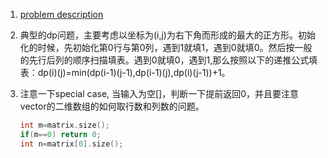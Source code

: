1. [problem description](https://leetcode.com/problems/maximal-square/description/)

2. 典型的dp问题，主要考虑以坐标为(i,j)为右下角而形成的最大的正方形。初始化的时候，先初始化第0行与第0列，遇到1就填1，遇到0就填0。然后按一般的先行后列的顺序扫描填表。遇到0就填0，遇到1,那么按照以下的递推公式填表：dp(i)(j)=min(dp(i-1)(j-1),dp(i-1)(j),dp(i)(j-1))+1。

3. 注意一下special case, 当输入为空[]，判断一下提前返回0，并且要注意vector的二维数组的如何取行数和列数的问题。

   ```C++
   int m=matrix.size();
   if(m==0) return 0;
   int n=matrix[0].size();
   ```